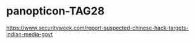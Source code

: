 # panopticon-TAG28

https://www.securityweek.com/report-suspected-chinese-hack-targets-indian-media-govt
